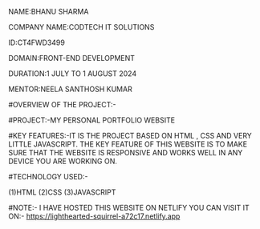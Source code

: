 NAME:BHANU SHARMA

COMPANY NAME:CODTECH IT SOLUTIONS

ID:CT4FWD3499

DOMAIN:FRONT-END DEVELOPMENT

DURATION:1 JULY TO 1 AUGUST 2024

MENTOR:NEELA SANTHOSH KUMAR


#OVERVIEW OF THE PROJECT:-

#PROJECT:-MY PERSONAL PORTFOLIO WEBSITE

#KEY FEATURES:-IT IS THE PROJECT BASED ON HTML , CSS AND VERY LITTLE JAVASCRIPT. 
THE KEY FEATURE OF THIS WEBSITE IS TO MAKE SURE THAT THE WEBSITE IS RESPONSIVE AND
WORKS WELL IN ANY DEVICE YOU ARE WORKING ON.

#TECHNOLOGY USED:-

(1)HTML
(2)CSS
(3)JAVASCRIPT





#NOTE:- I HAVE HOSTED THIS WEBSITE ON NETLIFY YOU CAN VISIT IT ON:-  https://lighthearted-squirrel-a72c17.netlify.app


